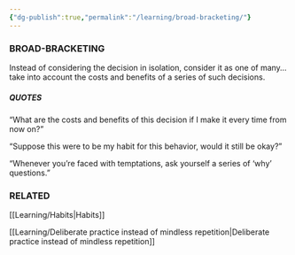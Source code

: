 ```yaml
---
{"dg-publish":true,"permalink":"/learning/broad-bracketing/"}
---
```


### BROAD-BRACKETING 

Instead of considering the decision in isolation, consider it as one of many…take into account the costs and benefits of a series of such decisions.

##### QUOTES

“What are the costs and benefits of this decision if I make it every time from now on?”

“Suppose this were to be my habit for this behavior, would it still be okay?”

“Whenever you’re faced with temptations, ask yourself a series of ‘why’ questions.”

### RELATED
[[Learning/Habits\|Habits]]

[[Learning/Deliberate practice instead of mindless repetition\|Deliberate practice instead of mindless repetition]]